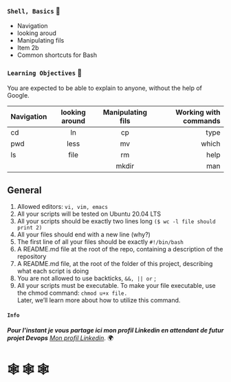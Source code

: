 ### `Shell, Basics` :dart:

* Navigation 
* looking aroud
* Manipulating fils
* Item 2b
* Common shortcuts for Bash

### `Learning Objectives` :floppy_disk:

You are expected to be able to explain to anyone, without the help of Google.

| Navigation |looking around |Manipulating fils| Working with commands |
| ---------- |:-------------:|:---------------:|----------------------:|
| cd         | ln            | cp	       | type                  |
| pwd        | less          | mv              | which                 |
| ls         | file          | rm              | help                  |
|            |               | mkdir           | man                   |

## General

1. Allowed editors: `vi, vim, emacs`
2. All your scripts will be tested on Ubuntu 20.04 LTS
3. All your scripts should be exactly two lines long `($ wc -l file should print 2)`
4. All your files should end with a new line (why?)
5. The first line of all your files should be exactly `#!/bin/bash`
6. A README.md file at the root of the repo, containing a description of the repository
7. A README.md file, at the root of the folder of this project, describing what each script is doing
8. You are not allowed to use backticks, `&&, || or` ;
9. All your scripts must be executable. To make your file executable, use the chmod command: `chmod u+x file.`  
   Later, we’ll learn more about how to utilize this command.

   
#### `Info`

__*Pour l'instant je vous partage ici mon profil Linkedin en attendant de futur projet Devops*__ 
[*Mon profil Linkedin*](https://www.linkedin.com/feed/). :earth_africa:


#    :spider_web: :spider_web: :spider_web:
